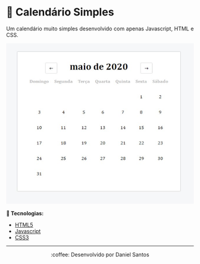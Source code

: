 # :calendar: Calendário Simples

<p align="justify">
Um calendário muito simples desenvolvido com apenas Javascript, HTML e CSS.
</p>

![preview](.github/preview.jpg)

**:rocket: Tecnologias:**

- [HTML5](https://www.w3schools.com/html/)
- [Javascript](https://developer.mozilla.org/pt-BR/docs/Web/JavaScript)
- [CSS3](https://developer.mozilla.org/pt-BR/docs/Web/CSS/)


---

<p align="center">
:coffee: Desenvolvido por Daniel Santos
</p>
